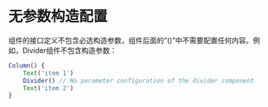 # 无参数构造配置


组件的接口定义不包含必选构造参数，组件后面的“()”中不需要配置任何内容。例如，Divider组件不包含构造参数：


```ts
Column() {
    Text('item 1')
    Divider() // No parameter configuration of the divider component
    Text('item 2')
}
```
